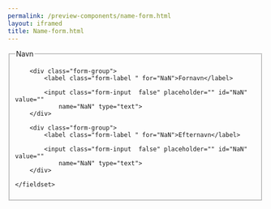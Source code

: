 ```yaml
--- 
permalink: /preview-components/name-form.html
layout: iframed 
title: Name-form.html
---
```

<form class="form-large">
    <fieldset>
        <legend>Navn</legend>

        <div class="form-group">
            <label class="form-label " for="NaN">Fornavn</label>

            <input class="form-input  false" placeholder="" id="NaN" value=""
                name="NaN" type="text">
        </div>

        <div class="form-group">
            <label class="form-label " for="NaN">Efternavn</label>

            <input class="form-input  false" placeholder="" id="NaN" value=""
                name="NaN" type="text">
        </div>

    </fieldset>
</form>